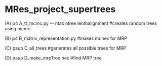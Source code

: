 # MRes_project_supertrees

(A)
p4 A_tt_mcmc.py -- ntax ntree lenthalignment
#creates random trees using mcmc 

(B)
p4 B_matrix_representation.py
#makes mr.nex for MRP

(C) 
paup C_all_trees
#generates all possible trees for MRP 

(D)
paup D_make_mrpTree.nex
#find MRP tree 
